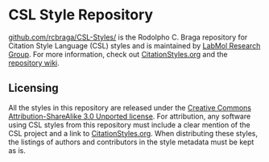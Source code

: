 CSL Style Repository
====================

[github.com/rcbraga/CSL-Styles/](https://github.com/rcbraga/CSL-Styles/) is the Rodolpho C. Braga repository for Citation Style Language (CSL) styles and is maintained by [LabMol Research Group](http://labmol.farmacia.ufg.br).
For more information, check out [CitationStyles.org](http://citationstyles.org/) and the [repository wiki](https://github.com/citation-style-language/styles/wiki).

Licensing
---------

All the styles in this repository are released under the [Creative Commons Attribution-ShareAlike 3.0 Unported license](http://creativecommons.org/licenses/by-sa/3.0/).
For attribution, any software using CSL styles from this repository must include a clear mention of the CSL project and a link to [CitationStyles.org](http://citationstyles.org/). When distributing these styles, the listings of authors and contributors in the style metadata must be kept as is.